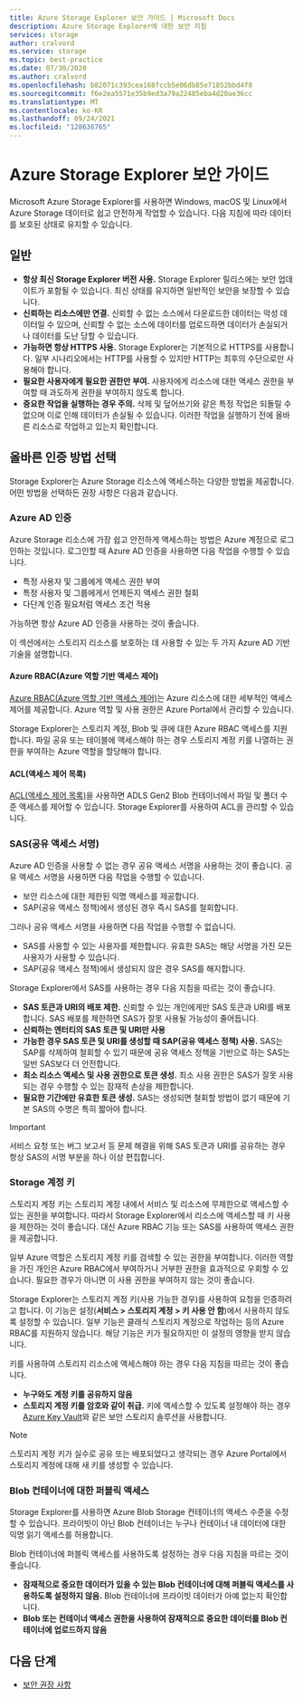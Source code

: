 ```yaml
---
title: Azure Storage Explorer 보안 가이드 | Microsoft Docs
description: Azure Storage Explorer에 대한 보안 지침
services: storage
author: cralvord
ms.service: storage
ms.topic: best-practice
ms.date: 07/30/2020
ms.author: cralvord
ms.openlocfilehash: b82071c393cea168fccb5e06db85e71852bbd4f8
ms.sourcegitcommit: f6e2ea5571e35b9ed3a79a22485eba4d20ae36cc
ms.translationtype: MT
ms.contentlocale: ko-KR
ms.lasthandoff: 09/24/2021
ms.locfileid: "128636765"
---
```

# <a name="azure-storage-explorer-security-guide"></a>Azure Storage Explorer 보안 가이드

Microsoft Azure Storage Explorer를 사용하면 Windows, macOS 및 Linux에서 Azure Storage 데이터로 쉽고 안전하게 작업할 수 있습니다. 다음 지침에 따라 데이터를 보호된 상태로 유지할 수 있습니다.

## <a name="general"></a>일반

- **항상 최신 Storage Explorer 버전 사용.** Storage Explorer 릴리스에는 보안 업데이트가 포함될 수 있습니다. 최신 상태를 유지하면 일반적인 보안을 보장할 수 있습니다.
- **신뢰하는 리소스에만 연결.** 신뢰할 수 없는 소스에서 다운로드한 데이터는 악성 데이터일 수 있으며, 신뢰할 수 없는 소스에 데이터를 업로드하면 데이터가 손실되거나 데이터를 도난 당할 수 있습니다.
- **가능하면 항상 HTTPS 사용.** Storage Explorer는 기본적으로 HTTPS를 사용합니다. 일부 시나리오에서는 HTTP를 사용할 수 있지만 HTTP는 최후의 수단으로만 사용해야 합니다.
- **필요한 사용자에게 필요한 권한만 부여.** 사용자에게 리소스에 대한 액세스 권한을 부여할 때 과도하게 권한을 부여하지 않도록 합니다.
- **중요한 작업을 실행하는 경우 주의.** 삭제 및 덮어쓰기와 같은 특정 작업은 되돌릴 수 없으며 이로 인해 데이터가 손실될 수 있습니다. 이러한 작업을 실행하기 전에 올바른 리소스로 작업하고 있는지 확인합니다.

## <a name="choosing-the-right-authentication-method"></a>올바른 인증 방법 선택

Storage Explorer는 Azure Storage 리소스에 액세스하는 다양한 방법을 제공합니다. 어떤 방법을 선택하든 권장 사항은 다음과 같습니다.

### <a name="azure-ad-authentication"></a>Azure AD 인증

Azure Storage 리소스에 가장 쉽고 안전하게 액세스하는 방법은 Azure 계정으로 로그인하는 것입니다. 로그인할 때 Azure AD 인증을 사용하면 다음 작업을 수행할 수 있습니다.

- 특정 사용자 및 그룹에게 액세스 권한 부여
- 특정 사용자 및 그룹에게서 언제든지 액세스 권한 철회
- 다단계 인증 필요처럼 액세스 조건 적용

가능하면 항상 Azure AD 인증을 사용하는 것이 좋습니다.

이 섹션에서는 스토리지 리소스를 보호하는 데 사용할 수 있는 두 가지 Azure AD 기반 기술을 설명합니다.

#### <a name="azure-role-based-access-control-azure-rbac"></a>Azure RBAC(Azure 역할 기반 액세스 제어)

[Azure RBAC(Azure 역할 기반 액세스 제어)](../../role-based-access-control/overview.md)는 Azure 리소스에 대한 세부적인 액세스 제어를 제공합니다. Azure 역할 및 사용 권한은 Azure Portal에서 관리할 수 있습니다.

Storage Explorer는 스토리지 계정, Blob 및 큐에 대한 Azure RBAC 액세스를 지원합니다. 파일 공유 또는 테이블에 액세스해야 하는 경우 스토리지 계정 키를 나열하는 권한을 부여하는 Azure 역할을 할당해야 합니다.

#### <a name="access-control-lists-acls"></a>ACL(액세스 제어 목록)

[ACL(액세스 제어 목록)](../blobs/data-lake-storage-access-control.md)을 사용하면 ADLS Gen2 Blob 컨테이너에서 파일 및 폴더 수준 액세스를 제어할 수 있습니다. Storage Explorer를 사용하여 ACL을 관리할 수 있습니다.

### <a name="shared-access-signatures-sas"></a>SAS(공유 액세스 서명)

Azure AD 인증을 사용할 수 없는 경우 공유 액세스 서명을 사용하는 것이 좋습니다. 공유 액세스 서명을 사용하면 다음 작업을 수행할 수 있습니다.

- 보안 리소스에 대한 제한된 익명 액세스를 제공합니다.
- SAP(공유 액세스 정책)에서 생성된 경우 즉시 SAS를 철회합니다.

그러나 공유 액세스 서명을 사용하면 다음 작업을 수행할 수 없습니다.

- SAS를 사용할 수 있는 사용자를 제한합니다. 유효한 SAS는 해당 서명을 가진 모든 사용자가 사용할 수 있습니다.
- SAP(공유 액세스 정책)에서 생성되지 않은 경우 SAS를 해지합니다.

Storage Explorer에서 SAS를 사용하는 경우 다음 지침을 따르는 것이 좋습니다.

- **SAS 토큰과 URI의 배포 제한.** 신뢰할 수 있는 개인에게만 SAS 토큰과 URI를 배포합니다. SAS 배포를 제한하면 SAS가 잘못 사용될 가능성이 줄어듭니다.
- **신뢰하는 엔터티의 SAS 토큰 및 URI만 사용**
- **가능한 경우 SAS 토큰 및 URI를 생성할 때 SAP(공유 액세스 정책) 사용.** SAS는 SAP를 삭제하여 철회할 수 있기 때문에 공유 액세스 정책을 기반으로 하는 SAS는 일반 SAS보다 더 안전합니다.
- **최소 리소스 액세스 및 사용 권한으로 토큰 생성.** 최소 사용 권한은 SAS가 잘못 사용되는 경우 수행할 수 있는 잠재적 손상을 제한합니다.
- **필요한 기간에만 유효한 토큰 생성.** SAS는 생성되면 철회할 방법이 없기 때문에 기본 SAS의 수명은 특히 짧아야 합니다.

> [!IMPORTANT]
> 서비스 요청 또는 버그 보고서 등 문제 해결을 위해 SAS 토큰과 URI를 공유하는 경우 항상 SAS의 서명 부분을 하나 이상 편집합니다.

### <a name="storage-account-keys"></a>Storage 계정 키

스토리지 계정 키는 스토리지 계정 내에서 서비스 및 리소스에 무제한으로 액세스할 수 있는 권한을 부여합니다. 따라서 Storage Explorer에서 리소스에 액세스할 때 키 사용을 제한하는 것이 좋습니다. 대신 Azure RBAC 기능 또는 SAS를 사용하여 액세스 권한을 제공합니다.

일부 Azure 역할은 스토리지 계정 키를 검색할 수 있는 권한을 부여합니다. 이러한 역할을 가진 개인은 Azure RBAC에서 부여하거나 거부한 권한을 효과적으로 우회할 수 있습니다. 필요한 경우가 아니면 이 사용 권한을 부여하지 않는 것이 좋습니다.

Storage Explorer는 스토리지 계정 키(사용 가능한 경우)를 사용하여 요청을 인증하려고 합니다. 이 기능은 설정(**서비스 > 스토리지 계정 > 키 사용 안 함**)에서 사용하지 않도록 설정할 수 있습니다. 일부 기능은 클래식 스토리지 계정으로 작업하는 등의 Azure RBAC를 지원하지 않습니다. 해당 기능은 키가 필요하지만 이 설정의 영향을 받지 않습니다.

키를 사용하여 스토리지 리소스에 액세스해야 하는 경우 다음 지침을 따르는 것이 좋습니다.

- **누구와도 계정 키를 공유하지 않음**
- **스토리지 계정 키를 암호와 같이 취급.** 키에 액세스할 수 있도록 설정해야 하는 경우 [Azure Key Vault](https://azure.microsoft.com/services/key-vault/)와 같은 보안 스토리지 솔루션을 사용합니다.

> [!NOTE]
> 스토리지 계정 키가 실수로 공유 또는 배포되었다고 생각되는 경우 Azure Portal에서 스토리지 계정에 대해 새 키를 생성할 수 있습니다.

### <a name="public-access-to-blob-containers"></a>Blob 컨테이너에 대한 퍼블릭 액세스

Storage Explorer를 사용하면 Azure Blob Storage 컨테이너의 액세스 수준을 수정할 수 있습니다. 프라이빗이 아닌 Blob 컨테이너는 누구나 컨테이너 내 데이터에 대한 익명 읽기 액세스를 허용합니다.

Blob 컨테이너에 퍼블릭 액세스를 사용하도록 설정하는 경우 다음 지침을 따르는 것이 좋습니다.

- **잠재적으로 중요한 데이터가 있을 수 있는 Blob 컨테이너에 대해 퍼블릭 액세스를 사용하도록 설정하지 않음.** Blob 컨테이너에 프라이빗 데이터가 아예 없는지 확인합니다.
- **Blob 또는 컨테이너 액세스 권한을 사용하여 잠재적으로 중요한 데이터를 Blob 컨테이너에 업로드하지 않음**

## <a name="next-steps"></a>다음 단계

- [보안 권장 사항](../blobs/security-recommendations.md)
